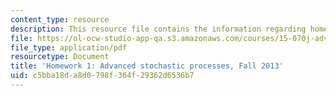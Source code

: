 ```yaml
---
content_type: resource
description: This resource file contains the information regarding homework 1.
file: https://ol-ocw-studio-app-qa.s3.amazonaws.com/courses/15-070j-advanced-stochastic-processes-fall-2013/c5bba18da8d0798f364f29362d6536b7_MIT15_070JF13_Homework1.pdf
file_type: application/pdf
resourcetype: Document
title: 'Homework 1: Advanced stochastic processes, Fall 2013'
uid: c5bba18d-a8d0-798f-364f-29362d6536b7
---
```

